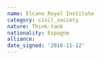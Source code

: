 ```yaml
---
name: Elcano Royal Institute
category: civil_society
nature: Think-tank
nationality: Espagne
alliance: 
date_signed: '2018-11-12'
---
```

    